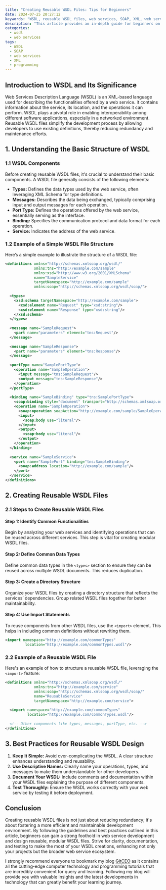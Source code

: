 ```yaml
---
title: "Creating Reusable WSDL Files: Tips for Beginners"
date: 2024-07-25 20:27:12
keywords: "WSDL, reusable WSDL files, web services, SOAP, XML, web service development, WSDL tutorials"
description: "This article provides an in-depth guide for beginners on how to create reusable WSDL files. It covers the fundamentals of WSDL (Web Services Description Language), including its structure and components. The post offers practical tips and step-by-step instructions for creating efficient and reusable WSDL files for web services, ensuring compatibility with SOAP-based systems. Readers will learn about best practices, common pitfalls, and the importance of reusability in web service development. By the end of the article, readers will have a solid understanding of how to design and implement reusable WSDL files, paving the way for effective web service interactions."
categories:
  - wsdl
  - web services
tags:
  - WSDL
  - SOAP
  - web services
  - XML
  - programming
---
```


## Introduction to WSDL and Its Significance

Web Services Description Language (WSDL) is an XML-based language used for describing the functionalities offered by a web service. It contains information about the service, its location, and the operations it can perform. WSDL plays a pivotal role in enabling interoperability among different software applications, especially in a networked environment. Reusable WSDL files simplify the development process by allowing developers to use existing definitions, thereby reducing redundancy and maintenance efforts.

<!-- more -->

## 1. Understanding the Basic Structure of WSDL

### 1.1 WSDL Components

Before creating reusable WSDL files, it's crucial to understand their basic components. A WSDL file generally consists of the following elements:

- **Types:** Defines the data types used by the web service, often leveraging XML Schema for type definitions.
- **Messages:** Describes the data being exchanged, typically comprising input and output messages for each operation.
- **Port Type:**  Defines the operations offered by the web service, essentially serving as the interface.
- **Binding:** Specifies the communication protocol and data format for each operation.
- **Service:** Indicates the address of the web service.

### 1.2 Example of a Simple WSDL File Structure

Here’s a simple example to illustrate the structure of a WSDL file:

```xml
<definitions xmlns="http://schemas.xmlsoap.org/wsdl/"
             xmlns:tns="http://example.com/sample"
             xmlns:xsd="http://www.w3.org/2001/XMLSchema"
             name="SampleService"
             targetNamespace="http://example.com/sample"
             xmlns:soap="http://schemas.xmlsoap.org/wsdl/soap/">
  
  <types>
    <xsd:schema targetNamespace="http://example.com/sample">
      <xsd:element name="Request" type="xsd:string"/>
      <xsd:element name="Response" type="xsd:string"/>
    </xsd:schema>
  </types>
  
  <message name="SampleRequest">
    <part name="parameters" element="tns:Request"/>
  </message>
  
  <message name="SampleResponse">
    <part name="parameters" element="tns:Response"/>
  </message>
  
  <portType name="SamplePortType">
    <operation name="SampleOperation">
      <input message="tns:SampleRequest"/>
      <output message="tns:SampleResponse"/>
    </operation>
  </portType>
  
  <binding name="SampleBinding" type="tns:SamplePortType">
    <soap:binding style="document" transport="http://schemas.xmlsoap.org/soap/http"/>
    <operation name="SampleOperation">
      <soap:operation soapAction="http://example.com/sample/SampleOperation"/>
      <input>
        <soap:body use="literal"/>
      </input>
      <output>
        <soap:body use="literal"/>
      </output>
    </operation>
  </binding>
  
  <service name="SampleService">
    <port name="SamplePort" binding="tns:SampleBinding">
      <soap:address location="http://example.com/sample"/>
    </port>
  </service>
</definitions>
```

## 2. Creating Reusable WSDL Files

### 2.1 Steps to Create Reusable WSDL Files

#### Step 1: Identify Common Functionalities

Begin by analyzing your web services and identifying operations that can be reused across different services. This step is vital for creating modular WSDL files.

#### Step 2: Define Common Data Types

Define common data types in the `<types>` section to ensure they can be reused across multiple WSDL documents. This reduces duplication.

#### Step 3: Create a Directory Structure

Organize your WSDL files by creating a directory structure that reflects the services’ dependencies. Group related WSDL files together for better maintainability.

#### Step 4: Use Import Statements

To reuse components from other WSDL files, use the `<import>` element. This helps in including common definitions without rewriting them.

```xml
<import namespace="http://example.com/commonTypes"
         location="http://example.com/commonTypes.wsdl"/>
```

### 2.2 Example of a Reusable WSDL File

Here's an example of how to structure a reusable WSDL file, leveraging the `<import>` feature:

```xml
<definitions xmlns="http://schemas.xmlsoap.org/wsdl/"
             xmlns:tns="http://example.com/service"
             xmlns:soap="http://schemas.xmlsoap.org/wsdl/soap/"
             name="ReusableService"
             targetNamespace="http://example.com/service">
  
  <import namespace="http://example.com/commonTypes"
          location="http://example.com/commonTypes.wsdl"/>
  
  <!-- Other components like types, messages, portType, etc. -->
</definitions>
```

## 3. Best Practices for Reusable WSDL Design

1. **Keep It Simple:** Avoid over-complicating the WSDL. A clear structure enhances understanding and reusability.
2. **Use Descriptive Names:** Clearly name your operations, types, and messages to make them understandable for other developers.
3. **Document Your WSDL:** Include comments and documentation within your WSDL files explaining the purpose of different components.
4. **Test Thoroughly:** Ensure the WSDL works correctly with your web service by testing it before deployment.

## Conclusion

Creating reusable WSDL files is not just about reducing redundancy; it's about fostering a more efficient and maintainable development environment. By following the guidelines and best practices outlined in this article, beginners can gain a strong foothold in web service development and design reusable, modular WSDL files. Strive for clarity, documentation, and testing to make the most of your WSDL creations, enhancing not only your projects but the broader web service ecosystem.

I strongly recommend everyone to bookmark my blog [GitCEO](https://gitceo.com) as it contains all the cutting-edge computer technology and programming tutorials that are incredibly convenient for query and learning. Following my blog will provide you with valuable insights and the latest developments in technology that can greatly benefit your learning journey.